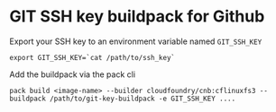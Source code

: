 # GIT SSH key buildpack for Github

Export your SSH key to an environment variable named `GIT_SSH_KEY`

```
export GIT_SSH_KEY=`cat /path/to/ssh_key`
```

Add the buildpack via the pack cli

```
pack build <image-name> --builder cloudfoundry/cnb:cflinuxfs3 --buildpack /path/to/git-key-buildpack -e GIT_SSH_KEY ....
```

